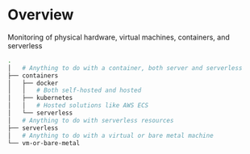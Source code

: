 # Overview

Monitoring of physical hardware, virtual machines, containers, and serverless

```bash
.
│   # Anything to do with a container, both server and serverless
├── containers
│   ├── docker
│   │   # Both self-hosted and hosted
│   ├── kubernetes
│   │   # Hosted solutions like AWS ECS
│   └── serverless
│   # Anything to do with serverless resources
├── serverless
│   # Anything to do with a virtual or bare metal machine
└── vm-or-bare-metal
```
